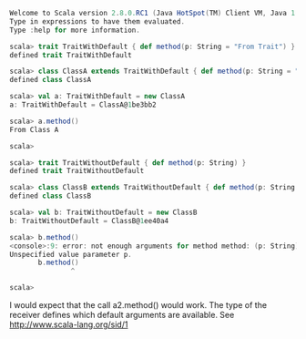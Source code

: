 ```scala
Welcome to Scala version 2.8.0.RC1 (Java HotSpot(TM) Client VM, Java 1.6.0_11).
Type in expressions to have them evaluated.
Type :help for more information.

scala> trait TraitWithDefault { def method(p: String = "From Trait") }
defined trait TraitWithDefault

scala> class ClassA extends TraitWithDefault { def method(p: String = "From Class A") = println(p) }
defined class ClassA

scala> val a: TraitWithDefault = new ClassA
a: TraitWithDefault = ClassA@1be3bb2

scala> a.method()
From Class A

scala>

scala> trait TraitWithoutDefault { def method(p: String) }
defined trait TraitWithoutDefault

scala> class ClassB extends TraitWithoutDefault { def method(p: String = "From Class B") = println(p) }
defined class ClassB

scala> val b: TraitWithoutDefault = new ClassB
b: TraitWithoutDefault = ClassB@1ee40a4

scala> b.method()
<console>:9: error: not enough arguments for method method: (p: String)Unit.
Unspecified value parameter p.
       b.method()
               ^

scala>
```

I would expect that the call a2.method() would work.
The type of the receiver defines which default arguments are available. See http://www.scala-lang.org/sid/1
